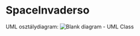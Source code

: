 # SpaceInvaderso
UML osztálydiagram:
![Blank diagram - UML Class](https://user-images.githubusercontent.com/61547380/232298175-b1f85b5d-c936-45db-b1c6-498bbbc16384.png)
